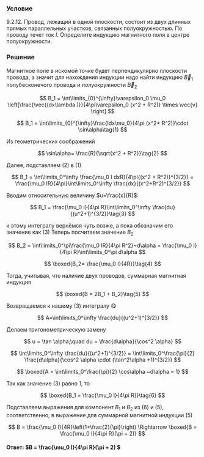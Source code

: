 ###  Условие

$9.2.12.$ Провод, лежащий в одной плоскости, состоит из двух длинных прямых параллельных участков, связанных полуокружностью. По проводу течет ток $I$. Определите индукцию магнитного поля в центре полуокружности.

### Решение

Магнитное поле в искомой точке будет перпендикулярно плоскости провода, а значит для нахождения индукции надо найти индукцию $\vec{B}_1$ полубесконечого провода и полуокружности $\vec{B}_2$

$$
B_1 = \int\limits_{0}^{\infty}\varepsilon_0 \mu_0 \left[\frac{\vec{(dx\lambda )}}{4\pi\varepsilon_0 (x^2 + R^2)} \times \vec{v} \right]
$$

$$
B_1 = \int\limits_{0}^{\infty}\frac{Idx\mu_0}{4\pi (x^2+ R^2)}\cdot \sin\alpha\tag{1}
$$

Из геометрических соображений

$$
\sin\alpha= \frac{R}{\sqrt{x^2 + R^2}}\tag{2}
$$

Далее, подставляем $(2)$ в $(1)$

$$
B_1 = \int\limits_0^\infty \frac{\mu_0 I dxR}{4\pi{(x^2 + R^2)}^{3/2}} = \frac{\mu_0 IR}{4\pi}\int\limits_0^\infty \frac{dx}{(x^2+R^2)^{3/2}}
$$

Вводим относительную величину $u=\frac{x}{R}$:

$$
B_1 = \frac{\mu_0 I}{4\pi R}\int\limits_0^\infty \frac{du}{(u^2+1)^{3/2}}\tag{3}
$$

к этому интегралу вернёмся чуть позже, а пока обозначим его значение как $(3)$ Теперь посчитаем значение $B_2$

$$
B_2 = \int\limits_0^\pi\frac{\mu_0 IR}{4\pi R^2}~d\alpha = \frac{\mu_0 I}{4\pi R}\int\limits_0^\pi d\alpha
$$

$$
\boxed{B_2= \frac{\mu_0 I}{4R}}\tag{4}
$$

Тогда, учитывая, что наличие двух проводов, суммарная магнитная индукция

$$
\boxed{B = 2B_1 + B_2}\tag{5}
$$

Возвращаемся к нашему $(3)$ интегралу 😋

$$
A=\int\limits_0^\infty \frac{du}{(u^2+1)^{3/2}}
$$

Делаем тригонометрическую замену

$$
u = \tan \alpha;\quad du = \frac{d\alpha}{\cos^2 \alpha}
$$

$$
\int\limits_0^\infty \frac{du}{(u^2+1)^{3/2}} = \int\limits_0^\frac{\pi}{2} \frac{d\alpha}{\cos^2 \alpha \cdot (\tan^2\alpha +1)^{3/2}}
$$

$$
\boxed{A = \int\limits_0^\frac{\pi}{2} \cos\alpha ~d\alpha = 1}
$$

Так как значение $(3)$ равно $1$, то

$$
\boxed{B_1 = \frac{\mu_0 I}{4\pi R}}\tag{6}
$$

Подставляем выражения для компонент $B_1$ и $B_2$ из $(6)$ и $(5)$, соответственно, в выражение для суммарной магнитной индукции $(5)$

$$
B = \frac{\mu_0 I}{4R}\left(1+\frac{2}{\pi}\right) \Rightarrow \boxed{B = \frac{\mu_0 I}{4\pi R}(\pi + 2)}
$$

#### Ответ: $B = \frac{\mu_0 I}{4\pi R}(\pi + 2) $